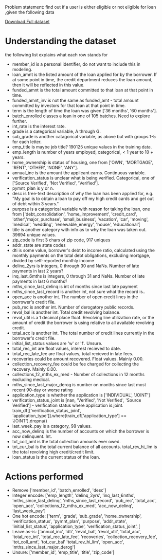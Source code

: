 Problem statement: find out if a user is either eligible or not eligible for loan ,given the following data

[ Download Full dataset ](https://github.com/IBMDevConnect/RBSHack2018/raw/master/hackdata/hack_data_v1.zip)
# Understanding the dataset
the following list explains what each row stands for
* member_id is a personal identifier, do not want to include this in modeling.
* loan_amnt is the listed amount of the loan applied for by the borrower. If at some point in time, the credit department reduces the loan amount, then it will be reflected in this value.
* funded_amnt is the total amount committed to that loan at that point in time.
* funded_amnt_inv is not the same as funded_amt - total amount committed by investors for that loan at that point in time.
* term is the length of time the loan was given ['36 months', '60 months'].
* batch_enrolled classes a loan in one of 105 batches. Need to explore further.
* int_rate is the interest rate.
* grade is a categorical variable, A through G.
* sub_grade is another catagorical variable, as above but with groups 1-5 for each letter.
* emp_title is maybe job title? 190125 unique values in the training data.
* emp_length is number of years employed, categorical, < 1 year to 10 + years.
* home_ownership is status of housing, one from ['OWN', 'MORTGAGE', 'RENT', 'OTHER', 'NONE', 'ANY'].
* annual_inc is the amount the applicant earns. Continuous variable.
* verification_status is unclear what is being verified. Categorical, one of ['Source Verified', 'Not Verified', 'Verified'].
* pymnt_plan is y or n.
* desc is free-text description of why the loan has been applied for, e.g. "My goal is to obtain a loan to pay off my high credit cards and get out of debt within 3 years."
* purpose is a categorical variable with reason for taking the loan, one from ['debt_consolidation', 'home_improvement', 'credit_card', 'other','major_purchase', 'small_business', 'vacation', 'car', 'moving', 'medical', 'wedding', 'renewable_energy', 'house', 'educational']
* title is another category with info as to why the loan was taken out. 39694 unique values.
* zip_code is first 3 chars of zip code, 917 uniques
* addr_state are state codes
* dti is some value, borrower's debt to income ratio, calculated using the monthly payments on the total debt obligations, excluding mortgage, divided by self-reported monthly income
* delinq_2yrs is integers, 0 through 30 and NaNs. Number of late payments in last 2 years?
* inq_last_6mths is integers, 0 through 31 and NaNs. Number of late payments in last 6 months?
* mths_since_last_delinq is int of months since last late payment
* mths_since_last_record is another int, not sure what the record is..
* open_acc is another int. The number of open credit lines in the borrower's credit file.
* pub_rec is another int. Number of derogatory public records.
* revol_bal is another int. Total credit revolving balance.
* revol_util is a 1 decimal place float. Revolving line utilization rate, or the amount of credit the borrower is using relative to all available revolving credit.
* total_acc is another int. The total number of credit lines currently in the borrower's credit file.
* initial_list_status values are 'w' or 'f'. Unsure.
* total_rec_int are float values, interest recieved to date.
* total_rec_late_fee are float values, total recieved in late fees.
* recoveries could be amount recovered. Float values. Mainly 0.00.
* collection_recovery_fee could be fee charged for collecting the recovery. Mainly 0.00.
* collections_12_mths_ex_med - Number of collections in 12 months excluding medical.
* mths_since_last_major_derog is number on months since last most recent 90-day or worse rating
* application_type is whether the application is ['INDIVIDUAL', 'JOINT']
* verification_status_joint is [nan, 'Verified', 'Not Verified', 'Source Verified'] - verification status where application is joint. train_df[['verification_status_joint', 'application_type']].where(train_df['application_type'] == 'JOINT').dropna()
* last_week_pay is a category, 98 values.
* acc_now_delinq is the number of accounts on which the borrower is now delinquent. Int.
* tot_coll_amt is the total collection amounts ever owed.
* tot_cur_bal is the total current balance of all accounts. total_rev_hi_lim is the total revolving high credit/credit limit.
* loan_status is the current status of the loan.

# Actions performed

* Remove ['member_id', 'batch_enrolled', 'desc']
* Integer encode: ['emp_length', 'delinq_2yrs', 'inq_last_6mths', 'mths_since_last_delinq', 'mths_since_last_record', 'pub_rec', 'total_acc', 'open_acc', 'collections_12_mths_ex_med', 'acc_now_delinq', 'last_week_pay']
* One hot encode: ['term', 'grade', 'sub_grade', 'home_ownership', 'verification_status', 'pymnt_plan', 'purpose', 'addr_state', 'initial_list_status', 'application_type', 'verification_status_joint', ]
* Leave as-is: ['annual_inc', 'dti', 'revol_bal', 'revol_util', 'total_acc', 'total_rec_int', 'total_rec_late_fee', 'recoveries', 'collection_recovery_fee', 'tot_coll_amt', 'tot_cur_bal' 'total_rev_hi_lim', 'open_acc', 'mths_since_last_major_derog']
* Unsure: ['member_id', 'emp_title', 'title', 'zip_code']
